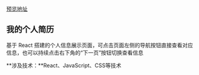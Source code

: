 [预览地址](https://nicole0320.github.io/build/index.html)

## 我的个人简历

基于 React 搭建的个人信息展示页面，可点击页面左侧的导航按钮直接查看对应信息，也可以持续点击右下角的“下一页”按钮切换查看信息

**涉及技术：**React、JavaScript、CSS等技术